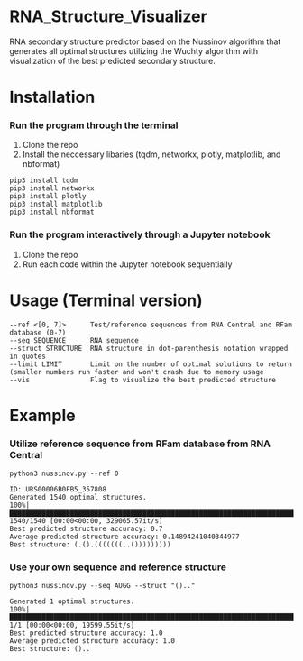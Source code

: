 # RNA_Structure_Visualizer
RNA secondary structure predictor based on the Nussinov algorithm that generates all optimal structures utilizing the Wuchty algorithm with visualization of the best predicted secondary structure.

# Installation

### Run the program through the terminal
1. Clone the repo
2. Install the neccessary libaries (tqdm, networkx, plotly, matplotlib, and nbformat)
```
pip3 install tqdm
pip3 install networkx
pip3 install plotly
pip3 install matplotlib
pip3 install nbformat 
```

### Run the program interactively through a Jupyter notebook
1. Clone the repo
2. Run each code within the Jupyter notebook sequentially

# Usage (Terminal version)

```
--ref <[0, 7]>      Test/reference sequences from RNA Central and RFam database (0-7)
--seq SEQUENCE      RNA sequence
--struct STRUCTURE  RNA structure in dot-parenthesis notation wrapped in quotes
--limit LIMIT       Limit on the number of optimal solutions to return (smaller numbers run faster and won't crash due to memory usage
--vis               Flag to visualize the best predicted structure
```

# Example

### Utilize reference sequence from RFam database from RNA Central

```
python3 nussinov.py --ref 0
```
```
ID: URS00006B0FB5_357808
Generated 1540 optimal structures.
100%|████████████████████████████████████████████████████████████████████████████████████████| 1540/1540 [00:00<00:00, 329065.57it/s]
Best predicted structure accuracy: 0.7
Average predicted structure accuracy: 0.14894241040344977
Best structure: (.().(((((((..()))))))))
```

### Use your own sequence and reference structure

```
python3 nussinov.py --seq AUGG --struct "().."
```
```
Generated 1 optimal structures.
100%|█████████████████████████████████████████████████████████████████████████████████████████████████████████████████████████████████| 1/1 [00:00<00:00, 19599.55it/s]
Best predicted structure accuracy: 1.0
Average predicted structure accuracy: 1.0
Best structure: ()..
```
